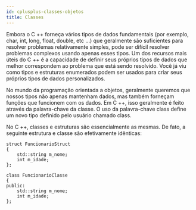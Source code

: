 ```yaml
---
id: cplusplus-classes-objetos
title: Classes
---
```


Embora o C ++ forneça vários tipos de dados fundamentais (por exemplo, char, int, long, float, double, etc ...) que geralmente são suficientes para resolver problemas relativamente simples, pode ser difícil resolver problemas complexos usando apenas esses tipos. Um dos recursos mais úteis do C ++ é a capacidade de definir seus próprios tipos de dados que melhor correspondem ao problema que está sendo resolvido. Você já viu como tipos e estruturas enumerados podem ser usados para criar seus próprios tipos de dados personalizados.

No mundo da programação orientada a objetos, geralmente queremos que nossos tipos não apenas mantenham dados, mas também forneçam funções que funcionem com os dados. Em C ++, isso geralmente é feito através da palavra-chave da classe. O uso da palavra-chave class define um novo tipo definido pelo usuário chamado class.

No C ++, classes e estruturas são essencialmente as mesmas. De fato, a seguinte estrutura e classe são efetivamente idênticas:

```cpp{0}
struct FuncionarioStruct
{
    std::string m_nome;
    int m_idade;
};

class FuncionarioClasse
{
public:
    std::string m_nome;
    int m_idade;
};
```
